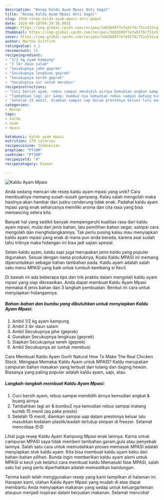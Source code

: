```yaml
---
description: "Resep Kaldu Ayam Mpasi Anti Gagal"
title: "Resep Kaldu Ayam Mpasi Anti Gagal"
slug: 1950-resep-kaldu-ayam-mpasi-anti-gagal
date: 2020-08-18T04:39:38.083Z
image: https://img-global.cpcdn.com/recipes/5dd3689f7e7a91f8/751x532cq70/kaldu-ayam-mpasi-foto-resep-utama.jpg
thumbnail: https://img-global.cpcdn.com/recipes/5dd3689f7e7a91f8/751x532cq70/kaldu-ayam-mpasi-foto-resep-utama.jpg
cover: https://img-global.cpcdn.com/recipes/5dd3689f7e7a91f8/751x532cq70/kaldu-ayam-mpasi-foto-resep-utama.jpg
author: Martha Griffith
ratingvalue: 4.1
reviewcount: 14
recipeingredient:
- "1/2 kg ayam kampung"
- "2 lbr daun salam"
- "Secukupnya jahe geprek"
- "Secukupnya lengkuas geprek"
- "Secukupnya sereh geprek"
- "Secukupnya air untuk merebus"
recipeinstructions:
- "Cuci bersih ayam, rebus sampai mendidih airnya kemudian angkat &amp; buang airnya"
- "Tambahkan lagi air &amp; bumbu2 nya kemudian rebus sampai matang kurleb 15 menit (aq pake presto)"
- "Setelah 15 menit, diamkan sampai uap dalam prestonya keluar lalu masukkan kedalam plastik/wadah tertutup simpan di freezer. Selamat mencobaa 😍😍"
categories:
- Resep
tags:
- kaldu
- ayam
- mpasi

katakunci: kaldu ayam mpasi 
nutrition: 279 calories
recipecuisine: Indonesian
preptime: "PT10M"
cooktime: "PT30M"
recipeyield: "4"
recipecategory: Dinner

---
```



![Kaldu Ayam Mpasi](https://img-global.cpcdn.com/recipes/5dd3689f7e7a91f8/751x532cq70/kaldu-ayam-mpasi-foto-resep-utama.jpg)

Anda sedang mencari ide resep kaldu ayam mpasi yang unik? Cara membuatnya memang susah-susah gampang. Kalau salah mengolah maka hasilnya akan hambar dan justru cenderung tidak enak. Padahal kaldu ayam mpasi yang enak seharusnya memiliki aroma dan cita rasa yang bisa memancing selera kita.

Banyak hal yang sedikit banyak mempengaruhi kualitas rasa dari kaldu ayam mpasi, mulai dari jenis bahan, lalu pemilihan bahan segar, sampai cara mengolah dan menghidangkannya. Tak perlu pusing kalau mau menyiapkan kaldu ayam mpasi yang enak di mana pun anda berada, karena asal sudah tahu triknya maka hidangan ini bisa jadi sajian spesial.

Selain kaldu ayam, kaldu sapi juga merupakan jenis kaldu yang populer digunakan. Sesuai dengan nama produknya, Koala Kaldu MPASI ini memang diperuntukkan sebagai bahan tambahan pada. Kaldu ayam adalah salah satu menu MPASI yang baik untuk tumbuh kembang si Kecil.


Di bawah ini ada beberapa tips dan trik praktis dalam mengolah kaldu ayam mpasi yang siap dikreasikan. Anda dapat membuat Kaldu Ayam Mpasi memakai 6 jenis bahan dan 3 langkah pembuatan. Berikut ini cara untuk menyiapkan hidangannya.

<!--inarticleads1-->

##### Bahan-bahan dan bumbu yang dibutuhkan untuk menyiapkan Kaldu Ayam Mpasi:

1. Ambil 1/2 kg ayam kampung
1. Ambil 2 lbr daun salam
1. Ambil Secukupnya jahe (geprek)
1. Gunakan Secukupnya lengkuas (geprek)
1. Siapkan Secukupnya sereh (geprek)
1. Ambil Secukupnya air (untuk merebus)


Cara Membuat Kaldu Ayam Gurih Natural How To Make The Real Chicken Stock. Mengapa Memakai Kaldu Ayam untuk MPASI? Kaldu merupakan campuran bahan masakan yang terbuat dari tulang dan daging hewan. Biasanya yang paling populer adalah kaldu ayam, sapi, atau. 

<!--inarticleads2-->

##### Langkah-langkah membuat Kaldu Ayam Mpasi:

1. Cuci bersih ayam, rebus sampai mendidih airnya kemudian angkat &amp; buang airnya
1. Tambahkan lagi air &amp; bumbu2 nya kemudian rebus sampai matang kurleb 15 menit (aq pake presto)
1. Setelah 15 menit, diamkan sampai uap dalam prestonya keluar lalu masukkan kedalam plastik/wadah tertutup simpan di freezer. Selamat mencobaa 😍😍


Lihat juga resep Kaldu Ayam Kampung Mpasi enak lainnya. Karna untuk campuran MPASI saya tidak memberi tambahan garam,gula atau penyebab lainnya. Salah satu cara untuk memudahkan proses memasak MPASI adalah menyiapkan stok kaldu ayam. Kita bisa membuat kaldu ayam beku dari bahan-bahan pilihan. Bunda ingin memberikan kaldu ayam alami untuk MPASI si kecil yuk ketahui cara membuat kaldu Memasuki fase MPASI, salah satu hal yang perlu diperhatikan adalah memastikan kandungan. 

Terima kasih telah menggunakan resep yang kami tampilkan di halaman ini. Harapan kami, olahan Kaldu Ayam Mpasi yang mudah di atas dapat membantu Anda menyiapkan makanan yang sedap untuk keluarga/teman ataupun menjadi inspirasi dalam berjualan makanan. Selamat mencoba!
